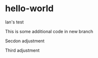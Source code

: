 # hello-world
Ian's test 

This is some additional code in new branch

Secdon adjustment

Third adjustment
